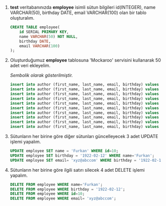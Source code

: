 1. **test** veritabanınızda **employee** isimli sütun bilgileri id(INTEGER), name VARCHAR(50), birthday DATE, email VARCHAR(100) olan bir tablo oluşturalım.

   ```sql
   CREATE TABLE employee(
       id SERIAL PRIMARY KEY,
       name VARCHAR(50) NOT NULL,
       birthday DATE,
       email VARCHAR(100)
   );
   ```

2. Oluşturduğumuz **employee** tablosuna 'Mockaroo' servisini kullanarak 50 adet veri ekleyelim.

   *Sembolik olarak gösterilmiştir.*

   ```sql
   insert into author (first_name, last_name, email, birthday) values ('Betti', 'Weddeburn', 'bwed0@nyts.com', '1920-08-27');
   insert into author (first_name, last_name, email, birthday) values ('Ebeneser', 'Sicely', 'esicely1@techcrunch.com', '1984-08-28');
   insert into author (first_name, last_name, email, birthday) values ('Gwenette', 'Dunnet', 'gdunnet2@phpbb.com', '1954-12-01');
   insert into author (first_name, last_name, email, birthday) values ('Orran', 'Brickham', 'obrickham3@dyndns.org', '1922-02-12');
   insert into author (first_name, last_name, email, birthday) values ('Cilka', 'Teape', 'cteape4@elegantthemes.com', '1930-02-09');
   insert into author (first_name, last_name, email, birthday) values ('Claybourne', 'Thelwll', 'cthelwll5@wp.com', '1925-12-05');
   insert into author (first_name, last_name, email, birthday) values ('Mariann', 'Gorce', null, null);
   insert into author (first_name, last_name, email, birthday) values ('Marquita', 'Gawke', 'mgawke7@wp.com', '1905-01-31');
   insert into author (first_name, last_name, email, birthday) values ('Dinnie', 'Furbank', 'dfurbank8@youtu.be', '1969-05-07');
   insert into author (first_name, last_name, email, birthday) values ('Genovera', 'Matthisson', 'gmatthisson9@zdnet.com', '1964-08-13');
   ```

3. Sütunların her birine göre diğer sütunları güncelleyecek 3 adet UPDATE işlemi yapalım.

   ```sql
   UPDATE employee SET name = 'Furkan' WHERE id=10;
   UPDATE employee SET birthday = '1922-02-12' WHERE name='Furkan';
   UPDATE employee SET email= 'xyz@abccom' WHERE birthday = '1922-02-12';
   ```

4. Sütunların her birine göre ilgili satırı silecek 4 adet DELETE işlemi yapalım.

   ````sql
   DELETE FROM employee WHERE name='Furkan';
   DELETE FROM employee WHERE birthday = '1922-02-12';
   DELETE FROM employee WHERE id=10;
   DELETE FROM employee WHERE email= 'xyz@abccom';
   ````

   
